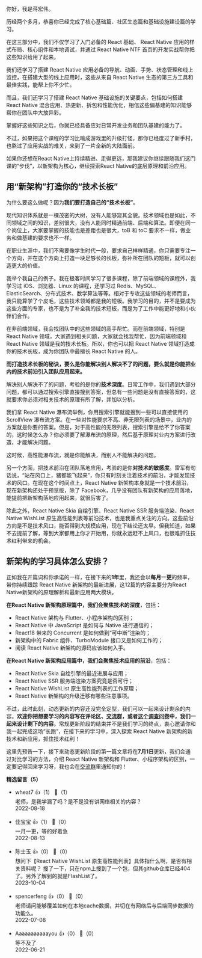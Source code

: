 你好，我是蒋宏伟。

历经两个多月，恭喜你已经完成了核心基础篇、社区生态篇和基础设施建设篇的学习。

在这三部分中，我们不仅学习了入门必备的 React 基础、 React Native 应用的样式布局、核心组件和本地调试，并通过 React Native NTF 首页的开发实战帮你把这些知识给用了起来。

我们还学习了搭建 React Native 应用必备的导航、动画、手势、状态管理和线上监控，在搭建大型的线上应用时，这些从来自 React Native 生态的第三方工具和最佳实践，能帮上你不少忙。

而且，我们还学习了搭建 React Native 基础设施的关键要点，包括如何搭建 React Native 混合应用、热更新、拆包和性能优化，相信这些偏基建的知识能够帮你在团队中大放异彩。

掌握好这些知识之后，你就已经具备应对日常开发业务和团队基建的能力了。

不过，如果把这个课程的学习比喻成游戏里的升级打怪，那你已经度过了新手村，也熬过了应用实战的难关，来到了一片全新的大陆面前。

如果你还想在React Native上持续精进、走得更远，那我建议你继续跟随我们这门课的“步伐”，以新架构为核心，继续探索React Native的底层原理和前沿应用。

## 用“新架构”打造你的“技术长板”

为什么要这么做呢？因为**我们要打造自己的“技术长板”**。

现代知识体系就是一棵茂密的大树，没有人能够窥其全貌。技术领域也是如此，不同领域之间的知识，差别很大，没有人能同时精通前端、后端和算法。即便在同一个岗位上，大家要掌握的技能也是差距也是很大，toB 和 toC 要求不一样，做业务和做基建的要求也不一样。

在职业生涯中，我们不需要像学生时代一般，要求自己样样精通，你只需要专注一个方向，并在这个方向上打造一块足够长的长板，弥补所在团队的短板，就可以创造更大的价值。

我举个我自己的例子。我在极客时间学习了很多课程，除了前端领域的课程外，我学习过 iOS、浏览器、Linux 的课程，还学习过 Redis、MySQL、ElasticSearch、分布式技术、数学算法等等。相对于专攻这些领域的老师而言，我只能算学了个皮毛，这些技术领域都是我的短板。我学习的目的，并不是要成为这些方面的专家，也不是为了补全我的技术短板，而是为了工作中能更好地和小伙伴们合作。

在非前端领域，我会找团队中的这些领域的高手帮忙。而在前端领域，特别是 React Native 领域，大家遇到相关问题，大家就会找我帮忙，因为前端领域和 React Native 领域是我的技术长板。所以，你也可以把 React Native 领域打造成你的技术长板，成为你团队中最擅长 React Native 的人。

**而打造技术长板的秘诀，要么是你能解决别人解决不了的问题，要么就是你能把业内的技术前沿引入团队应用起来。**

解决别人解决不了的问题，考验的是你的**技术深度**。日常工作中，我们遇到大部分问题，都可以通过搜索引擎直接搜到答案，但总有一些问题是没有直接答案的，这就要求你必须对相关技术的原理有所了解，并加以分析。

我们拿 React Native 瀑布流举例，你用搜索引擎就能搜到一些可以直接使用的 ScrollView 瀑布流方案。在一些对性能要求不高、非无限列表的场景中，业内的方案就是你要的答案。但是，对于高性能的无限列表，搜索引擎是给不了你答案的，这时候怎么办？你必须要了解瀑布流的原理，然后基于原理对业内方案进行改造，才能解决问题。

这时候，高性能瀑布流，就是你能解决，而别人不能解决的问题。

另一个方面，把技术前沿在团队落地应用，考验的是你**对技术的敏感度**。雷军有句话说，“站在风口上，猪都能飞起来”，你只有时刻关注着技术的前沿，才能发现技术的风口。在现在这个时间点上，React Native 新架构本身就是一个技术前沿，现在新架构还处于预览版，除了 Facebook，几乎没有团队有新架构的应用落地，能提前把新架构落地应用起来，就很厉害了。

除此之外，React Native Skia 自绘引擎、React Native SSR 服务端渲染、React Native WishList 原生高性能列表等前沿技术，也是我重点关注的方向。这些前沿方向是不是技术风口，能否得到大规模应用，现在下结论还太早。但我知道，如果不去提前了解，等到大家都用上你才开始用，你就永远赶不上风口，也很难抓住技术红利带来的机会。

## 新架构的学习具体怎么安排？

正如我在开篇词和你承诺的一样，在接下来的**1年**里，我还会以**每月一更**的频率，带你持续跟踪 React Native 新架构的最新进展，这12篇的内容主要分为React Native新架构的原理解析和最新应用两大模块。

**在React Native 新架构原理篇中，我们会聚焦技术的深度**，包括：

- React Native 架构与 Flutter、小程序架构的区别；
- React Native 中 JavaScript 是如何与 Native 进行通信的；
- React18 带来的 Concurrent 是如何做到“可中断”渲染的；
- 新架构中的 Fabric 组件、TurboModule 接口又是如何工作的；
- 阅读 React Native 新架构的源码应该如何入手。

**在React Native 新架构应用篇中，我们会聚焦技术应用的前沿**，包括：

- React Native Skia 自绘引擎的最近进展与应用；
- React Native SSR 服务端渲染方案究竟是否可行；
- React Native WishList 原生高性能列表的工作原理；
- React Native 新架构的升级迁移有哪些注意事项。

不过，此时此刻，动态更新的内容还没完全定型，我们可以一起来设计剩余的内容。**欢迎你把想要学习的内容写在评论区、[交流群](https://jinshuju.net/f/Yd5WEw)，或者[这个调查问卷](https://jinshuju.net/f/L6gPf2)中，我们一起来设计剩下的内容**。常规更新阶段的结束并不是我们学习的终点，衷心邀请你和我一起完成这场“长跑”，在接下来的学习中，深入探索 React Native 新架构的新技术和新应用，抓住技术红利！

这里先预告一下，接下来动态更新阶段的第一篇文章将在**7月1日**更新，我们会通过对比学习的方法，介绍 React Native 新架构和 Flutter、小程序架构的区别，一定要记得回来学习呀，我也会在[交流群](https://jinshuju.net/f/Yd5WEw)里通知你的！
<div><strong>精选留言（5）</strong></div><ul>
<li><span>wheat7</span> 👍（1） 💬（1）<div>老师，是我学漏了吗？是不是没有讲网络相关的内容？</div>2022-08-18</li><br/><li><span>佳宝宝</span> 👍（1） 💬（0）<div>一月一更，等的好着急</div>2022-08-13</li><br/><li><span>陈士玉</span> 👍（0） 💬（0）<div>想问下【React Native WishList 原生高性能列表】具体指什么啊，是否有相关资料呢？
搜了一下，只在npm上搜到了一个包，但其github仓库已经404了。另外了解到的就是FlashList了。</div>2023-10-04</li><br/><li><span>spencerfeng</span> 👍（0） 💬（0）<div>老师请问能够覆盖如何在本地cache数据，并切在有网络后与后端同步数据的功能么。</div>2022-07-08</li><br/><li><span>Aaaaaaaaaaayou</span> 👍（0） 💬（0）<div>等不及了</div>2022-06-21</li><br/>
</ul>